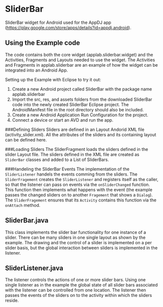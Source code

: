 SliderBar
=========

SliderBar widget for Android used for the AppDJ app (https://play.google.com/store/apps/details?id=appdj.android).

Using the Example code
----------------------
The code contains both the core widget (applab.sliderbar.widget) and the Activities, Fragments and Layouts needed to use the widget. The Activities and Fragments in applab.sliderbar are an example of how the widget can be integrated into an Android App.

Setting up the Example with Eclipse to try it out:

1. Create a new Android project called SliderBar with the package name applab.sliderbar
2. Import the src, res, and assets folders from the downloaded SliderBar code into the newly created SliderBar Eclipse project. The AndroidManifest file in the root directory should also be included.
3. Create a new Android Application Run Configuration for the project.
4. Connect a device or start an AVD and run the app.

###Defining Sliders
Sliders are defined in an Layout Andorid XML file (activity_slider.xml). All the attributes of the sliders and its containing layout can be defined here. 

###Loading Sliders
The SliderFragment loads the sliders defined in the slider Layout file. The sliders defined in the XML file are created as `SliderBar` classes and added to a List of SliderBars. 

###Handeling the SliderBar Events
The implementation of the `SliderListener` handels the events comming from the sliders. The `SliderFragement` creates the `SliderListener` and registers itself as the caller, so that the listener can pass on events via the `onSliderChanged` function. This function then implements what happens with the event (the example passes the changed sliders on to another `Fragement` that shows a `Dialog`). The `SliderFragement` ensures that its `Activity` contains this function via the `onAttach` method.

SliderBar.java
--------------
This class implements the slider bar functionality for one instance of a slider. There can be many sliders in one single layout as shown by the example. The drawing and the control of a slider is implemented on a per slider basis, but the global interaction between sliders is implemented in the listener.

SliderListener.java
-------------------
The listener controls the actions of one or more slider bars. Using one single listener as in the example the global state of all slider bars associated with the listener can be controlled from one location. The listener then passes the events of the sliders on to the activity within which the sliders reside.

